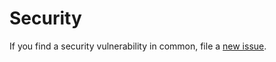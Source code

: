 # Security

If you find a security vulnerability in common, file a [new issue](https://github.com/lykmapipo/common/issues).
